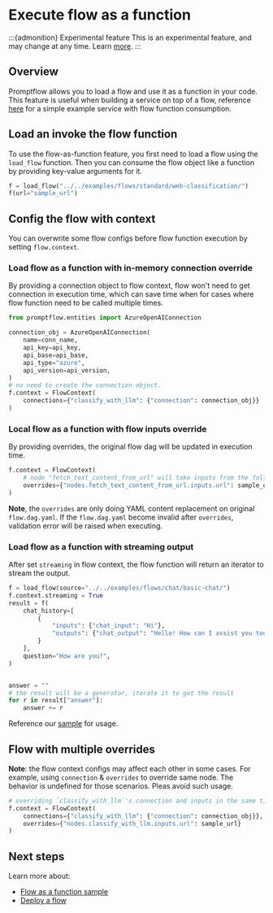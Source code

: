 # Execute flow as a function

:::{admonition} Experimental feature
This is an experimental feature, and may change at any time. Learn [more](faq.md#stable-vs-experimental).
:::

## Overview

Promptflow allows you to load a flow and use it as a function in your code.
This feature is useful when building a service on top of a flow, reference [here](https://github.com/microsoft/promptflow/tree/main/examples/tutorials/flow-deploy/create-service-with-flow) for a simple example service with flow function consumption.

## Load an invoke the flow function

To use the flow-as-function feature, you first need to load a flow using the `load_flow` function.
Then you can consume the flow object like a function by providing key-value arguments for it.

```python
f = load_flow("../../examples/flows/standard/web-classification/")
f(url="sample_url")
```

## Config the flow with context

You can overwrite some flow configs before flow function execution by setting `flow.context`.

### Load flow as a function with in-memory connection override

By providing a connection object to flow context, flow won't need to get connection in execution time, which can save time when for cases where flow function need to be called multiple times.

```python
from promptflow.entities import AzureOpenAIConnection

connection_obj = AzureOpenAIConnection(
    name=conn_name,
    api_key=api_key,
    api_base=api_base,
    api_type="azure",
    api_version=api_version,
)
# no need to create the connection object.  
f.context = FlowContext(
    connections={"classify_with_llm": {"connection": connection_obj}}
)
```

### Local flow as a function with flow inputs override

By providing overrides, the original flow dag will be updated in execution time.

```python
f.context = FlowContext(
    # node "fetch_text_content_from_url" will take inputs from the following command instead of from flow input
    overrides={"nodes.fetch_text_content_from_url.inputs.url": sample_url},
)
```

**Note**, the `overrides` are only doing YAML content replacement on original `flow.dag.yaml`.
If the `flow.dag.yaml` become invalid after `overrides`, validation error will be raised when executing.

### Load flow as a function with streaming output

After set `streaming` in flow context, the flow function will return an iterator to stream the output.

```python
f = load_flow(source="../../examples/flows/chat/basic-chat/")
f.context.streaming = True
result = f(
    chat_history=[
        {
            "inputs": {"chat_input": "Hi"},
            "outputs": {"chat_output": "Hello! How can I assist you today?"},
        }
    ],
    question="How are you?",
)


answer = ""
# the result will be a generator, iterate it to get the result
for r in result["answer"]:
    answer += r

```

Reference our [sample](https://github.com/microsoft/promptflow/blob/main/examples/tutorials/get-started/flow-as-function.ipynb) for usage.

## Flow with multiple overrides

**Note**: the flow context configs may affect each other in some cases. For example, using `connection` & `overrides` to override same node.
The behavior is undefined for those scenarios. Pleas avoid such usage.

```python
# overriding `classify_with_llm`'s connection and inputs in the same time will lead to undefined behavior.
f.context = FlowContext(
    connections={"classify_with_llm": {"connection": connection_obj}},
    overrides={"nodes.classify_with_llm.inputs.url": sample_url}
)
```

## Next steps

Learn more about:

- [Flow as a function sample](https://github.com/microsoft/promptflow/blob/main/examples/tutorials/get-started/flow-as-function.ipynb)
- [Deploy a flow](./deploy-a-flow/index.md)

